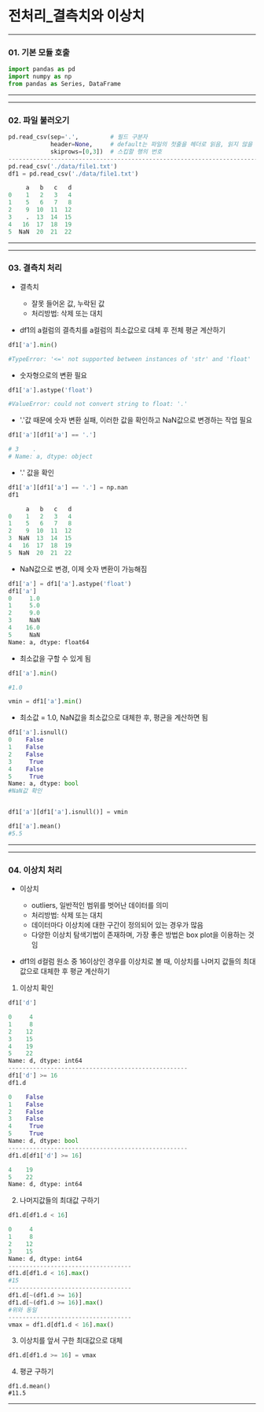 #  전처리_결측치와 이상치 #





---

### 01.  기본 모듈 호출

```python
import pandas as pd
import numpy as np
from pandas as Series, DataFrame
```

---



---

### 02. 파일 불러오기

```python
pd.read_csv(sep='.',         # 필드 구분자
            header=None,     # default는 파일의 첫줄을 헤더로 읽음, 읽지 않을 경우 None
            skiprows=[0,3])  # 스킵할 행의 번호
-----------------------------------------------------------------------------------
pd.read_csv('./data/file1.txt')
df1 = pd.read_csv('./data/file1.txt')

     a   b   c   d
0    1   2   3   4
1    5   6   7   8
2    9  10  11  12
3    .  13  14  15
4   16  17  18  19
5  NaN  20  21  22
```

---



---

### 03. 결측치 처리

- 결측치
  - 잘못 들어온 값, 누락된 값
  - 처리방법: 삭제 또는 대치



- df1의 a컬럼의 결측치를 a컬럼의 최소값으로 대체 후 전체 평균 계산하기



```python
df1['a'].min()

#TypeError: '<=' not supported between instances of 'str' and 'float'
```

- 숫자형으로의 변환 필요



```python
df1['a'].astype('float')

#ValueError: could not convert string to float: '.'
```

- '.'값 때문에 숫자 변환 실패, 이러한 값을 확인하고 NaN값으로 변경하는 작업 필요



```python
df1['a'][df1['a'] == '.']

# 3    .
# Name: a, dtype: object
```

- '.' 값을  확인



```python
df1['a'][df1['a'] == '.'] = np.nan
df1

     a   b   c   d
0    1   2   3   4
1    5   6   7   8
2    9  10  11  12
3  NaN  13  14  15
4   16  17  18  19
5  NaN  20  21  22
```

- NaN값으로 변경, 이제 숫자 변환이 가능해짐



```python
df1['a'] = df1['a'].astype('float')
df1['a']
0     1.0
1     5.0
2     9.0
3     NaN
4    16.0
5     NaN
Name: a, dtype: float64
```

- 최소값을 구할 수 있게 됨



```python
df1['a'].min()

#1.0

vmin = df1['a'].min()
```

- 최소값 = 1.0, NaN값을 최소값으로 대체한 후, 평균을 계산하면 됨



```python
df1['a'].isnull()
0    False
1    False
2    False
3     True
4    False
5     True
Name: a, dtype: bool
#NaN값 확인


df1['a'][df1['a'].isnull()] = vmin

df1['a'].mean()
#5.5
```

---



---

### 04. 이상치 처리

- 이상치
  - outliers, 일반적인 범위를 벗어난 데이터를 의미
  - 처리방법: 삭제 또는 대치
  - 데이터마다 이상치에 대한 구간이 정의되어 있는 경우가 많음
  - 다양한 이상치 탐색기법이 존재하며, 가장 좋은 방법은 box plot을 이용하는 것임



- df1의 d컬럼 원소 중 16이상인 경우를 이상치로 볼 때, 이상치를 나머지 값들의 최대값으로 대체한 후 평균 계산하기



1. 이상치 확인

```python
df1['d']

0     4
1     8
2    12
3    15
4    19
5    22
Name: d, dtype: int64
--------------------------------------------------- 
df1['d'] >= 16
df1.d

0    False
1    False
2    False
3    False
4     True
5     True
Name: d, dtype: bool
---------------------------------------------------    
df1.d[df1['d'] >= 16]

4    19
5    22
Name: d, dtype: int64
```



2. 나머지값들의 최대값 구하기

```python
df1.d[df1.d < 16]

0     4
1     8
2    12
3    15
Name: d, dtype: int64
-----------------------------------
df1.d[df1.d < 16].max()
#15
-----------------------------------
df1.d[~(df1.d >= 16)]
df1.d[~(df1.d >= 16)].max() 
#위와 동일
-----------------------------------
vmax = df1.d[df1.d < 16].max()
```



3. 이상치를  앞서 구한 최대값으로 대체

```python
df1.d[df1.d >= 16] = vmax
```



4. 평균 구하기

```
df1.d.mean()
#11.5
```

---

